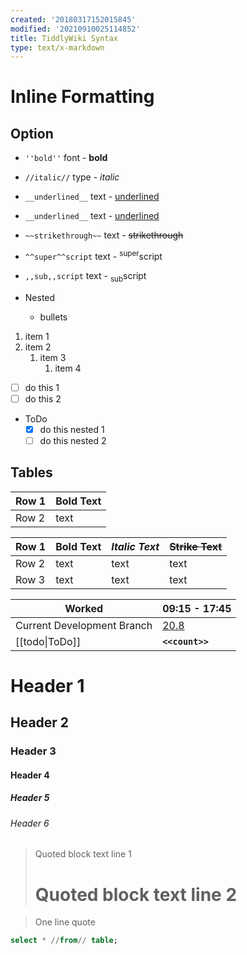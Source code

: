 ```yaml
---
created: '20180317152015845'
modified: '20210910025114852'
title: TiddlyWiki Syntax
type: text/x-markdown
---
```


# Inline Formatting
## Option

- `''bold''` font - **bold**
- `//italic//` type - _italic_
- `__underlined__` text - <u>underlined</u>
- `__underlined__` text - <u>underlined</u>
- `~~strikethrough~~` text - ~~strikethrough~~
- `^^super^^script` text - <sup>super</sup>script
- `,,sub,,script` text - <sub>sub</sub>script

- Nested
	- bullets

1. item 1
1. item 2
	1. item 3
		1. item 4

- [ ] do this 1
- [ ] do this 2
- ToDo
	- [x] do this nested 1
	- [ ] do this nested 2

## Tables

Row 1 | **Bold Text**
--- | ---
Row 2 | text

Row 1 | **Bold Text** | _Italic Text_ | ~~Strike Text~~
--- | --- | --- | ---
Row 2 | text | text | text
Row 3 | text | text | text

Worked | **09:15 - 17:45**
--- | ---
Current Development Branch | [20.8](https://foobar.atlassian.net/wiki/spaces/MW/pages/12345678/Check+List)
[[todo\|ToDo]] | **`<<count>>`**

# Header 1
## Header 2
### Header 3
#### Header 4
##### Header 5
###### Header 6

> Quoted block text line 1
>
> # Quoted block text line 2

> One line quote

```sql
select * //from// table;
```
